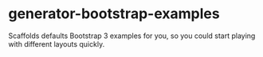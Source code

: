 generator-bootstrap-examples
============================

Scaffolds defaults Bootstrap 3 examples for you, so you could start playing with different layouts quickly.
